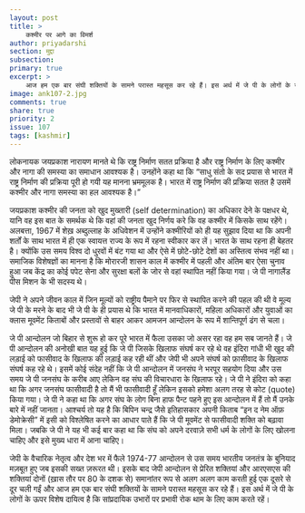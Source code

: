```yaml
---
layout: post
title: >
    कश्मीर पर आगे का विमर्श
author: priyadarshi
section: मुद्दा
subsection:
primary: true
excerpt: >
    आज हम एक बार संघी शक्तियों के सामने परास्त महसूस कर रहे हैं। इस अर्थ में जे पी के लोगों के ऊपर विशेष दायित्व है कि सांप्रदायिक उभारों पर प्रभावी रोक थाम के लिए काम करते रहें।
image: ank107-2.jpg
comments: true
share: true
priority: 2
issue: 107
tags: [kashmir]
---
```


लोकनायक जयप्रकाश नारायण मानते थे कि राष्ट्र निर्माण सतत प्रक्रिया है और राष्ट्र निर्माण के लिए कश्मीर और नागा की समस्या का समाधान आवश्यक है। उनहोंने कहा था कि “साधु संतो के सद प्रयास से भारत में राष्ट्र निर्माण की प्रक्रिया पूरी हो गयी यह मानना भ्रममूलक है। भारत में राष्ट्र निर्माण की प्रक्रिया सतत है उसमें कश्मीर और नागा समस्या का हल आवश्यक है।”

जयप्रकाश कश्मीर की जनता को खुद मुख्तारी (self determination) का अधिकार देने के पक्षधर थे, यानि वह इस बात के समर्थक थे कि वहां की जनता खुद निर्णय करे कि वह कश्मीर में किसके साथ रहेंगे। अलबत्ता, 1967 में शेख़ अब्दुल्लाह के अधिवेशन में उन्होंने कश्मीरियों को ही यह सुझाव दिया था कि अपनी शर्तों के साथ भारत में ही एक स्वायत्त राज्य के रूप में रहना स्वीकार कर लें। भारत के साथ रहना ही बेहतर है। क्योंकि उस समय विश्व दो धु्रवों में बंट गया था और ऐसे में छोटे-छोटे देशों का अस्तित्व संभव नहीं था। समाजिक विशेषज्ञों का मानना है कि मोरारजी शासन काल में कश्मीर में पहली और अंतिम बार ऐसा चुनाव हुआ जब केंद्र का कोई पपेट सेना और सुरक्षा बलों के जोर से वहां स्थापित नहीं किया गया। जे पी नागालैंड पीस मिशन के भी सदस्य थे।

जेपी ने अपने जीवन काल में जिन मूल्यों को राष्ट्रीय पैमाने पर फिर से स्थापित करने की पहल की थी वे मूल्य जे पी के मरने के बाद भी जे पी के ही प्रयास थे कि भारत में मानवाधिकारों, महिला अधिकारों और युवाओं का क्लास मूवमेंट किताबों और प्रस्तावों से बाहर आकर आमजन आन्दोलन के रूप में शान्तिपूर्ण ढंग से चला।

जे पी आन्दोलन जो बिहार से शुरू हो कर पूरे भारत में फैला उसका जो असर रहा वह हम सब जानते हैं। जे पी आन्दोलन की अनोखी बात यह हुई कि जे पी जिसके खिलाफ संघर्ष कर रहे थे वह इंदिरा गांधी भी खुद की लड़ाई को फासीवाद के खिलाफ की लड़ाई कह रही थीं और जेपी भी अपने संघर्ष को फ़ासीवाद के खिलाफ संघर्ष कह रहे थे। इसमें कोई संदेह नहीं कि जे पी आन्दोलन में जनसंघ ने भरपूर सहयोग दिया और उस समय जे पी जनसंघ के करीब आए लेकिन वह संघ की विचारधारा के खिलाफ रहे। जे पी ने इंदिरा को कहा था कि अगर जनसंघ फासीवादी है तो मैं भी फासीवादी हूँ लेकिन इसको हमेशा अलग तरह से कोट (quote) किया गया। जे पी ने कहा था कि अगर संघ के लोग बिना हाफ पैन्ट पहने हुए इस आन्दोलन में हैं तो मैं उनके बारे में नहीं जानता। आश्चर्य तो यह है कि बिपिन चन्द्र जैसे इतिहासकार अपनी किताब “इन द नेम ऑफ़ डेमोक्रेसी” में इसी को विश्लेषित करने का आधार पाते हैं कि जे पी मूवमेंट से फासीवादी शक्ति को बढ़ावा मिला। जबकि जे पी ने यह भी कई बार कहा था कि संघ को अपने दरवाज़े सभी धर्म के लोगों के लिए खोलना चाहिए और इसे मुख्य धारा में आना चाहिए।

जेपी के वैचारिक नेतृत्व और देश भर में फैले 1974-77 आन्दोलन से उस समय भारतीय जनतंत्र के बुनियाद मज़बूत हुए जब इसकी सख्त ज़रूरत थी। इसके बाद जेपी आन्दोलन से प्रेरित शक्तियां और आरएसएस की शक्तियां दोनों (ख़ास तौर पर 80 के दशक से) समानांतर रूप से अलग अलग काम करती हुई एक दूसरे से दूर चली गईं और आज हम एक बार संघी शक्तियों के सामने परास्त महसूस कर रहे हैं। इस अर्थ में जे पी के लोगों के ऊपर विशेष दायित्व है कि सांप्रदायिक उभारों पर प्रभावी रोक थाम के लिए काम करते रहें।
